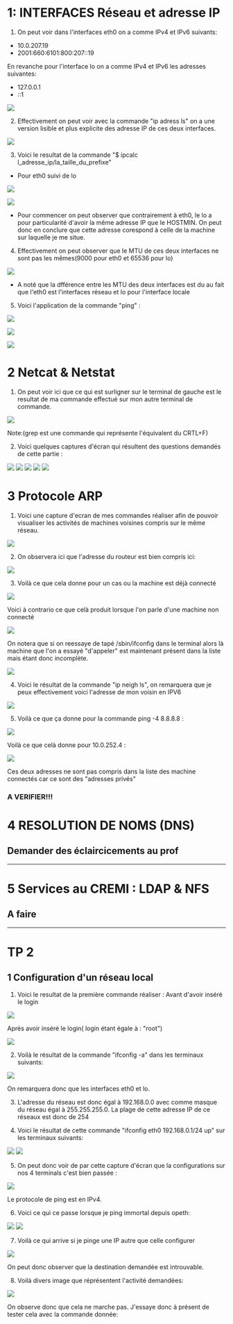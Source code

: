 # 1: INTERFACES Réseau et adresse IP 

1) On peut voir dans l'interfaces eth0 on a comme IPv4 et IPv6 suivants:
 * 10.0.207.19
 * 2001:660:6101:800:207::19 

En revanche pour l'interface lo on a comme IPv4 et IPv6 les adresses suivantes:

*  127.0.0.1
*  ::1

![](image.png)

2) Effectivement on peut voir avec la commande "ip adress ls" on a une version lisible et plus explicite des adresse IP de ces deux interfaces. 

![](image-1.png)

3) Voici le resultat de la commande "$ ipcalc l_adresse_ip/la_taille_du_prefixe"
* Pour eth0 suivi de lo

![](image-2.png) 

![](image-3.png) 

* Pour commencer on peut observer que contrairement à eth0, le lo a pour particularité d'avoir la même adresse IP que le HOSTMIN. On peut donc en conclure que cette adresse corespond à celle de la machine sur laquelle je me situe.


4) Effectivement on peut observer que le MTU de ces deux interfaces ne sont pas les mêmes(9000 pour eth0 et 65536 pour lo)

![](image-copy.png)

* A noté que la dfférence entre les MTU des deux interfaces est du au fait que l'eth0 est l'interfaces réseau et lo pour l'interface locale

5) Voici l'application de la commande "ping" :

 ![](image-4.png)

 ![](image-5.png)

 ![](image-6.png)

# 2 Netcat & Netstat

1) On peut voir ici que ce qui est surligner sur le terminal de gauche est le resultat de ma commande effectué sur mon autre terminal de commande.

 ![](image-7.png)

Note:(grep est une commande qui représente l'équivalent du CRTL+F)

2) Voici quelques captures d'écran qui résultent des questions demandés de cette partie :

![](image-8.1.png)
![](image-8.2.png)
![](image-8.3.png)
![](image-9.2.png)
![](image-9.3.png)

# 3 Protocole ARP

1) Voici une capture d'ecran de mes commandes réaliser afin de pouvoir visualiser les activités de machines voisines compris sur le même réseau.

![](image-10.png)

2) On observera ici que l'adresse du routeur est bien compris ici:

![](image-12.png)

3) Voilà ce que cela donne pour un cas ou la machine est déjà connecté

![](image-13.png)

Voici à contrario ce que celà produit lorsque l'on parle d'une machine non connecté

 ![](image-16.png)

On notera que si on reessaye de tapé /sbin/ifconfig dans le terminal alors là machine que l'on a essayé "d'appeler" est maintenant présent dans la liste mais étant donc incomplète.
 
![](image-18.png)

4) Voici le résultat de la commande "ip neigh ls", on remarquera que je peux effectivement voici l'adresse de mon voisin en IPV6

![](image-14.png)

5) Voilà ce que ça donne pour la commande ping -4 8.8.8.8 :

![](image-15.png)

Voilà ce que celà donne pour 10.0.252.4 :

![](image-17.png)

Ces deux adresses ne sont pas compris dans la liste des machine connectés car ce sont des "adresses privés"
### A VERIFIER!!!

# 4 RESOLUTION DE NOMS (DNS)

## Demander des éclaircicements au prof
****

# 5 Services au CREMI : LDAP & NFS

## A faire

*******

# TP 2

## 1 Configuration d'un réseau local

1) Voici le resultat de la première commande réaliser :
Avant d'avoir inséré le login

![](image-20.png)

Après avoir inséré le login( login étant égale à : "root")

![](image-21.png)

2) Voilà le résultat de la commande "ifconfig -a" dans les terminaux suivants:

![](image-22.png)

On remarquera donc que les interfaces eth0 et lo. 

3) L'adresse du réseau est donc égal à 192.168.0.0 avec comme masque du réseau égal à 255.255.255.0. La plage de cette adresse IP de ce réseaux est donc de 254

4) Voici le résultat de cette commande "ifconfig eth0 192.168.0.1/24 up" sur les terminaux suivants:

![](image-23.png)
![](image-24.png)

5) On peut donc voir de par cette capture d'écran que la configurations sur nos 4 terminals c'est bien passée :

![](image-25.png)

Le protocole de ping est en IPv4.

6) Voici ce qui ce passe lorsque je ping immortal depuis opeth:

![](image-26.1.png)
![](image-26.2.png)

7) Voilà ce qui arrive si je pinge une IP autre que celle configurer

![](image-27.png)

On peut donc observer que la destination demandée est introuvable.

8) Voilà divers image que réprésentent l'activité demandées:

![](image-28.png)

On observe donc que cela ne marche pas. J'essaye donc à présent de tester cela avec la commande donnée:

